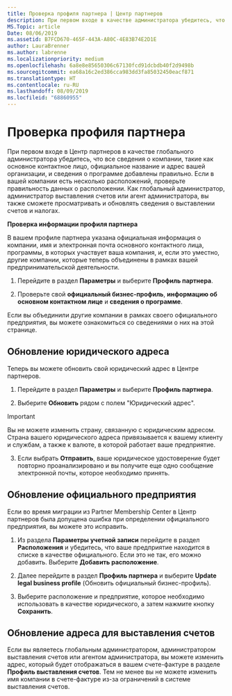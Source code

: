 ```yaml
---
title: Проверка профиля партнера | Центр партнеров
description: При первом входе в качестве администратора убедитесь, что данные службы поддержки указаны правильно, внесите сведения об освобождении от уплаты налогов, если необходимо, и проверьте контактные данные в профилях.
MS.Topic: article
Date: 08/06/2019
ms.assetid: B7FCD670-465F-443A-A80C-4E83B74E2D1E
author: LauraBrenner
ms.author: labrenne
ms.localizationpriority: medium
ms.openlocfilehash: 6a8e8e85650306c67130fcd91dcbdb40f2d9498b
ms.sourcegitcommit: ea68a16c2ed386cca983dd3fa85032450eacf871
ms.translationtype: HT
ms.contentlocale: ru-RU
ms.lasthandoff: 08/09/2019
ms.locfileid: "68860955"
---
```

# <a name="verify-your-partner-profile"></a>Проверка профиля партнера

При первом входе в Центр партнеров в качестве глобального администратора убедитесь, что все сведения о компании, такие как основное контактное лицо, официальное название и адрес вашей организации, и сведения о программе добавлены правильно. Если в вашей компании есть несколько расположений, проверьте правильность данных о расположении. Как глобальный администратор, администратор выставления счетов или агент администратора, вы также сможете просматривать и обновлять сведения о выставлении счетов и налогах. 

**Проверка информации профиля партнера**

В вашем профиле партнера указана официальная информация о компании, имя и электронная почта основного контактного лица, программы, в которых участвует ваша компания, и, если это уместно, другие компании, которые теперь объединены в рамках вашей предпринимательской деятельности.

1.  Перейдите в раздел **Параметры** и выберите **Профиль партнера**.

2.  Проверьте свой **официальный бизнес-профиль**, **информацию об основном контактном лице** и **сведения о программе**.

Если вы объединили другие компании в рамках своего официального предприятия, вы можете ознакомиться со сведениями о них на этой странице.

## <a name="update-your-legal-address"></a>Обновление юридического адреса

Теперь вы можете обновить свой юридический адрес в Центре партнеров.

1. Перейдите в раздел **Параметры** и выберите **Профиль партнера**. 

2. Выберите **Обновить** рядом с полем "Юридический адрес". 

>[!Important]
>Вы не можете изменить страну, связанную с юридическим адресом. Страна вашего юридического адреса привязывается к вашему клиенту и службам, а также к валюте, в которой работает ваше предприятие. 

3. Если выбрать **Отправить**, ваше юридическое удостоверение будет повторно проанализировано и вы получите еще одно сообщение электронной почты, которое необходимо принять.

## <a name="update-legal-business"></a>Обновление официального предприятия

Если во время миграции из Partner Membership Center в Центр партнеров была допущена ошибка при определении официального предприятия, вы можете это исправить.

1. Из раздела **Параметры учетной записи** перейдите в раздел **Расположения** и убедитесь, что ваше предприятие находится в списке в качестве официального. Если это не так, его можно добавить. Выберите **Добавить расположение**.

2.  Далее перейдите в раздел **Профиль партнера** и выберите **Update legal business profile** (Обновить официальный бизнес-профиль).

3.  Выберите расположение и предприятие, которое необходимо использовать в качестве юридического, а затем нажмите кнопку **Сохранить**.

## <a name="update-your-billing-address"></a>Обновление адреса для выставления счетов

Если вы являетесь глобальным администратором, администратором выставления счетов или агентом администратора, вы можете изменить адрес, который будет отображаться в вашем счете-фактуре в разделе **Профиль выставления счетов**. Тем не менее вы не можете изменить имя компании в счете-фактуре из-за ограничений в системе выставления счетов.

 


